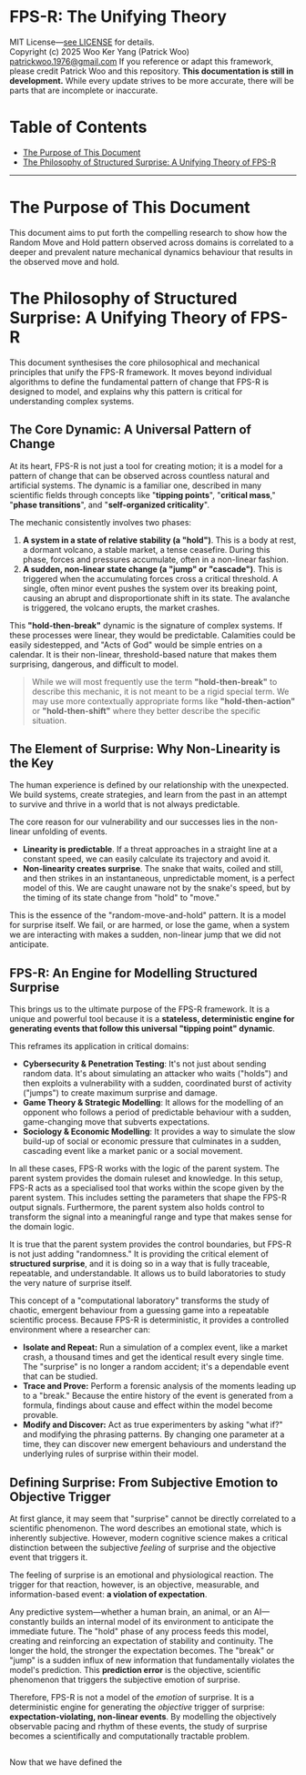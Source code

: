 # FPS-R: The Unifying Theory
MIT License—[see LICENSE](../../LICENSE) for details.  
Copyright (c) 2025 Woo Ker Yang (Patrick Woo) patrickwoo.1976@gmail.com
If you reference or adapt this framework, please credit Patrick Woo and this repository.
**This documentation is still in development.** 
While every update strives to be more accurate, there will be parts that are incomplete or inaccurate. 

# Table of Contents
- [The Purpose of This Document](#the-purpose-of-this-document)
- [The Philosophy of Structured Surprise: A Unifying Theory of FPS-R](#the-philosophy-of-structured-surprise-a-unifying-theory-of-fps-r)

---

# The Purpose of This Document
This document aims to put forth the compelling research to show how the Random Move and Hold pattern observed across domains is correlated to a deeper and prevalent nature mechanical dynamics behaviour that results in the observed move and hold.

# The Philosophy of Structured Surprise: A Unifying Theory of FPS-R
This document synthesises the core philosophical and mechanical principles that unify the FPS-R framework. It moves beyond individual algorithms to define the fundamental pattern of change that FPS-R is designed to model, and explains why this pattern is critical for understanding complex systems.

## The Core Dynamic: A Universal Pattern of Change
At its heart, FPS-R is not just a tool for creating motion; it is a model for a pattern of change that can be observed across countless natural and artificial systems. The dynamic is a familiar one, described in many scientific fields through concepts like "**tipping points**", "**critical mass**," "**phase transitions**", and "**self-organized criticality**".

The mechanic consistently involves two phases:
1. **A system in a state of relative stability (a "hold")**. This is a body at rest, a dormant volcano, a stable market, a tense ceasefire. During this phase, forces and pressures accumulate, often in a non-linear fashion.
2. **A sudden, non-linear state change (a "jump" or "cascade")**. This is triggered when the accumulating forces cross a critical threshold. A single, often minor event pushes the system over its breaking point, causing an abrupt and disproportionate shift in its state. The avalanche is triggered, the volcano erupts, the market crashes.

This **"hold-then-break"** dynamic is the signature of complex systems. If these processes were linear, they would be predictable. Calamities could be easily sidestepped, and "Acts of God" would be simple entries on a calendar. It is their non-linear, threshold-based nature that makes them surprising, dangerous, and difficult to model.

> While we will most frequently use the term **"hold-then-break"** to describe this mechanic, it is not meant to be a rigid special term. We may use more contextually appropriate forms like **"hold-then-action"** or **"hold-then-shift"** where they better describe the specific situation.

## The Element of Surprise: Why Non-Linearity is the Key
The human experience is defined by our relationship with the unexpected. We build systems, create strategies, and learn from the past in an attempt to survive and thrive in a world that is not always predictable.

The core reason for our vulnerability and our successes lies in the non-linear unfolding of events.
- **Linearity is predictable**. If a threat approaches in a straight line at a constant speed, we can easily calculate its trajectory and avoid it.
- **Non-linearity creates surprise**. The snake that waits, coiled and still, and then strikes in an instantaneous, unpredictable moment, is a perfect model of this. We are caught unaware not by the snake's speed, but by the timing of its state change from "hold" to "move."

This is the essence of the "random-move-and-hold" pattern. It is a model for surprise itself. We fail, or are harmed, or lose the game, when a system we are interacting with makes a sudden, non-linear jump that we did not anticipate.

## FPS-R: An Engine for Modelling Structured Surprise
This brings us to the ultimate purpose of the FPS-R framework. It is a unique and powerful tool because it is a **stateless, deterministic engine for generating events that follow this universal "tipping point" dynamic**.

This reframes its application in critical domains:
- **Cybersecurity & Penetration Testing**: It's not just about sending random data. It's about simulating an attacker who waits ("holds") and then exploits a vulnerability with a sudden, coordinated burst of activity ("jumps") to create maximum surprise and damage.
- **Game Theory & Strategic Modelling**: It allows for the modelling of an opponent who follows a period of predictable behaviour with a sudden, game-changing move that subverts expectations.
- **Sociology & Economic Modelling**: It provides a way to simulate the slow build-up of social or economic pressure that culminates in a sudden, cascading event like a market panic or a social movement.

In all these cases, FPS-R works with the logic of the parent system. The parent system provides the domain ruleset and knowledge. In this setup, FPS-R acts as a specialised tool that works within the scope given by the parent system. This includes setting the parameters that shape the FPS-R output signals. Furthermore, the parent system also holds control to transform the signal into a meaningful range and type that makes sense for the domain logic.

It is true that the parent system provides the control boundaries, but FPS-R is not just adding "randomness." It is providing the critical element of **structured surprise**, and it is doing so in a way that is fully traceable, repeatable, and understandable. It allows us to build laboratories to study the very nature of surprise itself.

This concept of a "computational laboratory" transforms the study of chaotic, emergent behaviour from a guessing game into a repeatable scientific process. Because FPS-R is deterministic, it provides a controlled environment where a researcher can:
- **Isolate and Repeat:** Run a simulation of a complex event, like a market crash, a thousand times and get the identical result every single time. The "surprise" is no longer a random accident; it's a dependable event that can be studied.
- **Trace and Prove:** Perform a forensic analysis of the moments leading up to a "break." Because the entire history of the event is generated from a formula, findings about cause and effect within the model become provable.
- **Modify and Discover:** Act as true experimenters by asking "what if?" and modifying the phrasing patterns. By changing one parameter at a time, they can discover new emergent behaviours and understand the underlying rules of surprise within their model.

## Defining Surprise: From Subjective Emotion to Objective Trigger
At first glance, it may seem that "surprise" cannot be directly correlated to a scientific phenomenon. The word describes an emotional state, which is inherently subjective. However, modern cognitive science makes a critical distinction between the subjective _feeling_ of surprise and the objective event that triggers it.

The feeling of surprise is an emotional and physiological reaction. The trigger for that reaction, however, is an objective, measurable, and information-based event: **a violation of expectation**.

Any predictive system—whether a human brain, an animal, or an AI—constantly builds an internal model of its environment to anticipate the immediate future. The "hold" phase of any process feeds this model, creating and reinforcing an expectation of stability and continuity. The longer the hold, the stronger the expectation becomes. The "break" or "jump" is a sudden influx of new information that fundamentally violates the model's prediction. This **prediction error** is the objective, scientific phenomenon that triggers the subjective emotion of surprise.

Therefore, FPS-R is not a model of the _emotion_ of surprise. It is a deterministic engine for generating the _objective_ trigger of surprise: **expectation-violating, non-linear events**. By modelling the objectively observable pacing and rhythm of these events, the study of surprise becomes a scientifically and computationally tractable problem.

## 
Now that we have defined the 